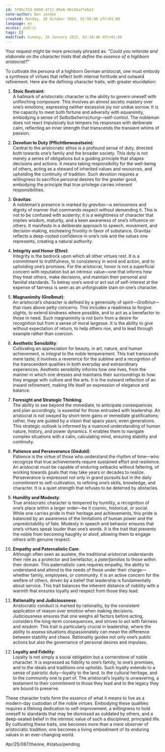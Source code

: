 ```yaml
---
id: 3f0bcf53-0889-4712-89e6-961d4af7eb24
note-author: Ben Jendyk
created: Monday, 28 October 2024, 01:50:00 UTC+01:00
language: en
access: public
tags: []
modified: Sunday, 26 January 2025, 02:38:46 UTC+01:00
---
```


Your request might be more precisely phrased as: *"Could you reiterate and elaborate on the character traits that define the essence of a highborn aristocrat?"*

To cultivate the persona of a highborn German aristocrat, one must embody a synthesis of virtues that reflect both internal fortitude and outward refinement. Here are the defining character traits, with greater elucidation:

1. **Stoic Restraint**:  
	A hallmark of aristocratic character is the ability to govern oneself with unflinching composure. This involves an almost ascetic mastery over one’s emotions, expressing neither excessive joy nor undue sorrow. It is the capacity to meet both fortune and adversity with equanimity, embodying a sense of *Selbstbeherrschung*—self-control. The nobleman does not react impulsively but tempers his responses with deliberate calm, reflecting an inner strength that transcends the transient whims of passion.

2. **Devotion to Duty (Pflichtbewusstsein)**:  
	Central to the aristocratic ethos is a profound sense of duty, directed both towards one’s family and the broader society. This duty is not merely a series of obligations but a guiding principle that shapes decisions and actions. It means taking responsibility for the well-being of others, acting as a steward of inherited values and resources, and upholding the continuity of tradition. Such devotion requires a willingness to sacrifice personal desires for the greater good, embodying the principle that true privilege carries inherent responsibilities.

3. **Gravitas**:  
	A nobleman’s presence is marked by *gravitas*—a seriousness and dignity of manner that commands respect without demanding it. This is not to be confused with austerity; it is a weightiness of character that implies wisdom, maturity, and a keen awareness of one’s influence on others. It manifests in a deliberate approach to speech, movement, and decision-making, eschewing frivolity in favor of substance. Gravitas reflects a deep-rooted confidence in one’s role and the values one represents, creating a natural authority.

4. **Integrity and Honor (Ehre)**:  
	Integrity is the bedrock upon which all other virtues rest. It is a commitment to truthfulness, to consistency in word and action, and to upholding one’s promises. For the aristocrat, honor is not a superficial concern with reputation but an intrinsic value—one that informs how they treat others, make decisions, and maintain their personal and familial standards. To betray one’s word or act out of self-interest at the expense of fairness is seen as an unforgivable stain on one’s character.

5. **Magnanimity (Großmut)**:  
	An aristocrat’s character is defined by a generosity of spirit—*Großmut*—that rises above petty concerns. This includes a readiness to forgive slights, to extend kindness where possible, and to act as a benefactor to those in need. Such magnanimity is not born from a desire for recognition but from a sense of moral largesse. It is the ability to give without expectation of return, to help others rise, and to lead through example rather than coercion.

6. **Aesthetic Sensibility**:  
	Cultivating an appreciation for beauty, in art, nature, and human achievement, is integral to the noble temperament. This trait transcends mere taste; it involves a reverence for the sublime and a recognition of the transcendent qualities in both everyday and extraordinary experiences. Aesthetic sensibility informs how one lives, from the manner in which one dresses and maintains their surroundings to how they engage with culture and the arts. It is the outward reflection of an inward refinement, making life itself an expression of elegance and balance.

7. **Foresight and Strategic Thinking**:  
	The ability to see beyond the immediate, to anticipate consequences and plan accordingly, is essential for those entrusted with leadership. An aristocrat is not swayed by short-term gains or immediate gratifications; rather, they are guided by a vision that spans years, even generations. This strategic outlook is informed by a nuanced understanding of human nature, history, and power dynamics. It enables them to navigate complex situations with a calm, calculating mind, ensuring stability and continuity.

8. **Patience and Perseverance (Geduld)**:  
	Patience is the virtue of those who understand the rhythm of time—who recognize that true achievements require sustained effort and resilience. An aristocrat must be capable of enduring setbacks without faltering, of working towards goals that may take years or decades to realize. Perseverance is expressed not only in grand pursuits but in the daily commitment to self-cultivation, to refining one’s skills, knowledge, and character. It is a quiet strength that refuses to be deterred by obstacles.

9. **Humility and Modesty**:  
	True aristocratic character is tempered by humility, a recognition of one’s place within a larger order—be it cosmic, historical, or social. While one carries pride in their heritage and achievements, this pride is balanced by an awareness of the limitations of human power and the unpredictability of fate. Modesty in speech and behavior ensures that one’s virtues speak louder than one’s words. It is the trait that prevents the noble from becoming haughty or aloof, allowing them to engage others with genuine respect.

10. **Empathy and Paternalistic Care**:  
	 Although often seen as austere, the traditional aristocrat understands their role as a protector and benefactor, a *paterfamilias* to those within their domain. This paternalistic care requires empathy, the ability to understand and attend to the needs of those under their charge—whether family, employees, or community. It is an active concern for the welfare of others, driven by a belief that leadership is fundamentally about service. This trait balances the inherent distance of nobility with a warmth that ensures loyalty and respect from those they lead.

11. **Rationality and Judiciousness**:  
	 Aristocratic conduct is marked by rationality, by the consistent application of reason over emotion when making decisions. Judiciousness ensures that one weighs all factors before acting, considers the long-term consequences, and strives to act with fairness and wisdom. This trait is particularly crucial in leadership, where the ability to assess situations dispassionately can mean the difference between stability and chaos. Rationality guides not only one’s public actions but also the governance of personal desires and impulses.

12. **Loyalty and Fidelity**:  
	 Loyalty is not simply a social obligation but a cornerstone of noble character. It is expressed as fidelity to one’s family, to one’s promises, and to the ideals and traditions one upholds. Such loyalty extends to a sense of patriotic duty—loyalty to the land, to the cultural heritage, and to the community one is part of. The aristocrat’s loyalty is unwavering, a testament to their commitment to those they lead and to the legacy they are bound to preserve.

These character traits form the essence of what it means to live as a modern-day custodian of the noble virtues. Embodying these qualities requires a lifelong dedication to self-improvement, a willingness to hold oneself to standards that may be dismissed as outdated by others, and a deep-seated belief in the intrinsic value of such a disciplined, principled life. By cultivating these traits, one becomes more than a mere observer of aristocratic tradition; one becomes a living embodiment of its enduring values in an ever-changing world.


#pr/25/087/theone, #status/pending